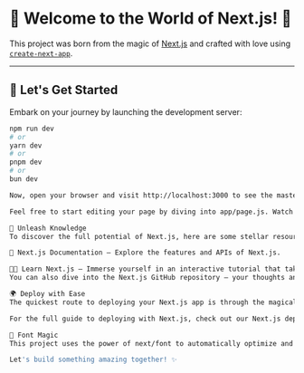 # 🌟 Welcome to the World of Next.js! 🚀

This project was born from the magic of [Next.js](https://nextjs.org) and crafted with love using [`create-next-app`](https://github.com/vercel/next.js/tree/canary/packages/create-next-app).

---

## 🌱 Let's Get Started

Embark on your journey by launching the development server:

```bash
npm run dev
# or
yarn dev
# or
pnpm dev
# or
bun dev

Now, open your browser and visit http://localhost:3000 to see the masterpiece in action.

Feel free to start editing your page by diving into app/page.js. Watch the page automatically update as you make changes—code and creativity at the speed of thought!

🧠 Unleash Knowledge
To discover the full potential of Next.js, here are some stellar resources to guide you:

📖 Next.js Documentation – Explore the features and APIs of Next.js.

🧑‍🏫 Learn Next.js – Immerse yourself in an interactive tutorial that takes you through Next.js step by step.
You can also dive into the Next.js GitHub repository — your thoughts and contributions are always welcome!

🌍 Deploy with Ease
The quickest route to deploying your Next.js app is through the magical powers of the Vercel Platform.

For the full guide to deploying with Next.js, check out our Next.js deployment documentation.

🎨 Font Magic
This project uses the power of next/font to automatically optimize and load the elegant Geist, a stunning font family from Vercel.

Let's build something amazing together! ✨
